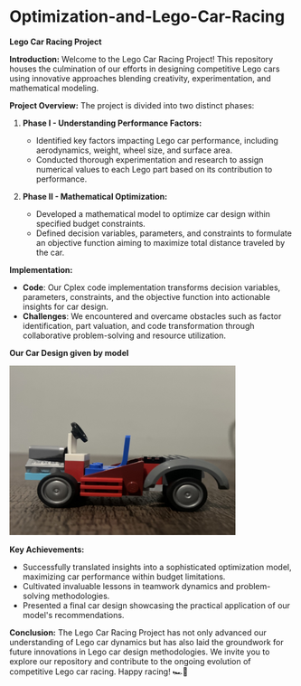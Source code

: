 # Optimization-and-Lego-Car-Racing
**Lego Car Racing Project**

**Introduction:**
Welcome to the Lego Car Racing Project! This repository houses the culmination of our efforts in designing competitive Lego cars using innovative approaches blending creativity, experimentation, and mathematical modeling.

**Project Overview:**
The project is divided into two distinct phases:

1. **Phase I - Understanding Performance Factors:**
   - Identified key factors impacting Lego car performance, including aerodynamics, weight, wheel size, and surface area.
   - Conducted thorough experimentation and research to assign numerical values to each Lego part based on its contribution to performance.

2. **Phase II - Mathematical Optimization:**
   - Developed a mathematical model to optimize car design within specified budget constraints.
   - Defined decision variables, parameters, and constraints to formulate an objective function aiming to maximize total distance traveled by the car.

**Implementation:**
- **Code**: Our Cplex code implementation transforms decision variables, parameters, constraints, and the objective function into actionable insights for car design.
- **Challenges**: We encountered and overcame obstacles such as factor identification, part valuation, and code transformation through collaborative problem-solving and resource utilization.

**Our Car Design given by model**

<img src="Our%20Car.jpg" width="400" height="300">



**Key Achievements:**
- Successfully translated insights into a sophisticated optimization model, maximizing car performance within budget limitations.
- Cultivated invaluable lessons in teamwork dynamics and problem-solving methodologies.
- Presented a final car design showcasing the practical application of our model's recommendations.

**Conclusion:**
The Lego Car Racing Project has not only advanced our understanding of Lego car dynamics but has also laid the groundwork for future innovations in Lego car design methodologies. We invite you to explore our repository and contribute to the ongoing evolution of competitive Lego car racing. Happy racing! 🏎💨
